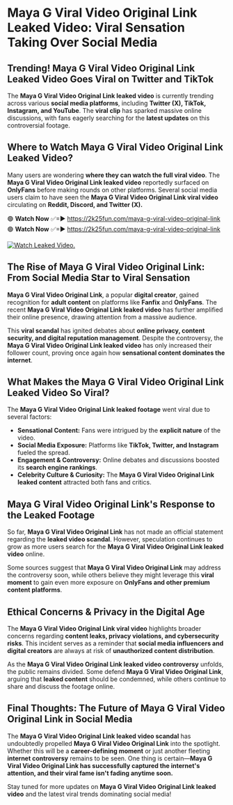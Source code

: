 # Maya G Viral Video Original Link Leaked Video: Viral Sensation Taking Over Social Media

## **Trending! Maya G Viral Video Original Link Leaked Video Goes Viral on Twitter and TikTok**
The **Maya G Viral Video Original Link leaked video** is currently trending across various **social media platforms**, including **Twitter (X), TikTok, Instagram, and YouTube**. The **viral clip** has sparked massive online discussions, with fans eagerly searching for the **latest updates** on this controversial footage.

## **Where to Watch Maya G Viral Video Original Link Leaked Video?**
Many users are wondering **where they can watch the full viral video**. The **Maya G Viral Video Original Link leaked video** reportedly surfaced on **OnlyFans** before making rounds on other platforms. Several social media users claim to have seen the **Maya G Viral Video Original Link viral video** circulating on **Reddit, Discord, and Twitter (X).**

🟢 **Watch Now** ✅=► https://2k25fun.com/maya-g-viral-video-original-link  
🟢 **Watch Now** ✅=► https://2k25fun.com/maya-g-viral-video-original-link  

[![Watch Leaked Video.](https://miro.medium.com/v2/resize:fit:828/format:webp/1*cilzJN44JGOrTw9NJCrNHA.gif "Watch Leaked Video")](https://2k25fun.com/maya-g-viral-video-original-link)

## **The Rise of Maya G Viral Video Original Link: From Social Media Star to Viral Sensation**
**Maya G Viral Video Original Link**, a popular **digital creator**, gained recognition for **adult content** on platforms like **Fanfix** and **OnlyFans**. The recent **Maya G Viral Video Original Link leaked video** has further amplified their online presence, drawing attention from a massive audience.

This **viral scandal** has ignited debates about **online privacy, content security, and digital reputation management**. Despite the controversy, the **Maya G Viral Video Original Link leaked video** has only increased their follower count, proving once again how **sensational content dominates the internet**.

## **What Makes the Maya G Viral Video Original Link Leaked Video So Viral?**
The **Maya G Viral Video Original Link leaked footage** went viral due to several factors:
- **Sensational Content:** Fans were intrigued by the **explicit nature** of the video.
- **Social Media Exposure:** Platforms like **TikTok, Twitter, and Instagram** fueled the spread.
- **Engagement & Controversy:** Online debates and discussions boosted its **search engine rankings**.
- **Celebrity Culture & Curiosity:** The **Maya G Viral Video Original Link leaked content** attracted both fans and critics.

## **Maya G Viral Video Original Link's Response to the Leaked Footage**
So far, **Maya G Viral Video Original Link** has not made an official statement regarding the **leaked video scandal**. However, speculation continues to grow as more users search for the **Maya G Viral Video Original Link leaked video** online.

Some sources suggest that **Maya G Viral Video Original Link** may address the controversy soon, while others believe they might leverage this **viral moment** to gain even more exposure on **OnlyFans and other premium content platforms**.

## **Ethical Concerns & Privacy in the Digital Age**
The **Maya G Viral Video Original Link viral video** highlights broader concerns regarding **content leaks, privacy violations, and cybersecurity risks**. This incident serves as a reminder that **social media influencers and digital creators** are always at risk of **unauthorized content distribution**.

As the **Maya G Viral Video Original Link leaked video controversy** unfolds, the public remains divided. Some defend **Maya G Viral Video Original Link**, arguing that **leaked content** should be condemned, while others continue to share and discuss the footage online.

## **Final Thoughts: The Future of Maya G Viral Video Original Link in Social Media**
The **Maya G Viral Video Original Link leaked video scandal** has undoubtedly propelled **Maya G Viral Video Original Link** into the spotlight. Whether this will be a **career-defining moment** or just another fleeting **internet controversy** remains to be seen. One thing is certain—**Maya G Viral Video Original Link has successfully captured the internet's attention, and their viral fame isn't fading anytime soon.**

Stay tuned for more updates on **Maya G Viral Video Original Link leaked video** and the latest viral trends dominating social media!